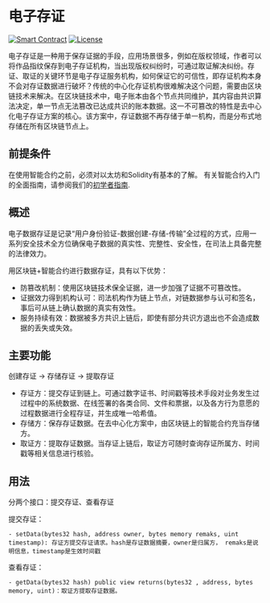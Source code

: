 # 电子存证

[![Smart Contract](https://badgen.net/badge/smart-contract/Solidity/orange)](https://soliditylang.org/) [![License](https://badgen.net/badge/license/MIT/blue)](https://typescriptlang.org)

电子存证是一种用于保存证据的手段，应用场景很多，例如在版权领域，作者可以将作品指纹保存到电子存证机构，当出现版权纠纷时，可通过取证解决纠纷。存证、取证的关键环节是电子存证服务机构，如何保证它的可信性，即存证机构本身不会对存证数据进行破坏？传统的中心化存证机构很难解决这个问题，需要由区块链技术来解决。在区块链技术中，电子账本由各个节点共同维护，其内容由共识算法决定，单一节点无法篡改已达成共识的账本数据。这一不可篡改的特性是去中心化电子存证方案的核心。该方案中，存证数据不再存储于单一机构，而是分布式地存储在所有区块链节点上。

## 前提条件

在使用智能合约之前，必须对以太坊和Solidity有基本的了解。
有关智能合约入门的全面指南，请参阅我们的[初学者指南](https://github.com/BSN-DDC/docs/BeginnerGuide).

## 概述

电子数据存证是记录“用户身份验证-数据创建-存储-传输”全过程的方式，应用一系列安全技术全方位确保电子数据的真实性、完整性、安全性，在司法上具备完整的法律效力。

用区块链+智能合约进行数据存证，具有以下优势：

- 防篡改机制：使用区块链技术保全证据，进一步加强了证据不可篡改性。
- 证据效力得到机构认可：司法机构作为链上节点，对链数据参与认可和签名，事后可从链上确认数据的真实有效性。
- 服务持续有效：数据被多方共识上链后，即使有部分共识方退出也不会造成数据的丢失或失效。


## 主要功能

创建存证 -> 存储存证 -> 提取存证

- 存证方：提交存证到链上。可通过数字证书、时间戳等技术手段对业务发生过过程中的系统数据、在线签署的各类合同、文件和票据，以及各方行为意愿的过程数据进行全程存证，并生成唯一哈希值。
- 存储方：保存存证数据。在去中心化方案中，由区块链上的智能合约充当存储方。
- 取证方：提取存证数据。当存证上链后，取证方可随时查询存证所属方、时间戳等相关信息进行核验。

## 用法

分两个接口：提交存证、查看存证

提交存证：

    - setData(bytes32 hash, address owner, bytes memory remaks, uint timestamp): 存证方提交存证请求。hash是存证数据摘要，owner是归属方， remaks是说明信息，timestamp是生效时间戳
        
查看存证：
    
    - getData(bytes32 hash) public view returns(bytes32 , address, bytes memory, uint)：取证方提取存证数据。 



